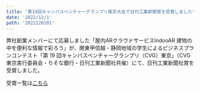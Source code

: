 ```yaml
---
title: '第19回キャンパスベンチャーグランプリ東京大会で日刊工業新聞賞を受賞しました'
date: '2022/12/1'
path: '2022120101'
---
```


弊社創業メンバーにて応募しました「屋内ARクラウドサービスIndooAR 建物の中を便利な情報で彩ろう」が、関東甲信越・静岡地域の学生によるビジネスプランコンテスト「第 19 回キャンパスベンチャーグランプリ（CVG）東京」（CVG東京実行委員会・りそな銀行・日刊工業新聞社共催）にて、日刊工業新聞社賞を受賞しました。

受賞一覧は[こちら](https://cvg.nikkan.co.jp/tokyo_backnumber/2022/)
